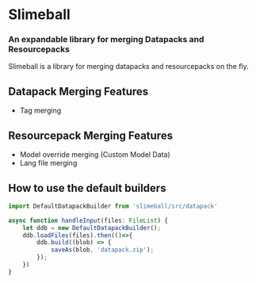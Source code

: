 # Slimeball
### An expandable library for merging Datapacks and Resourcepacks

Slimeball is a library for merging datapacks and resourcepacks on the fly.

## Datapack Merging Features
- Tag merging

## Resourcepack Merging Features
- Model override merging (Custom Model Data)
- Lang file merging


## How to use the default builders

```ts
import DefaultDatapackBuilder from 'slimeball/src/datapack'

async function handleInput(files: FileList) {
    let ddb = new DefaultDatapackBuilder();
    ddb.loadFiles(files).then(()=>{
        ddb.build((blob) => {
            saveAs(blob, 'datapack.zip');
        });
    })
}
```